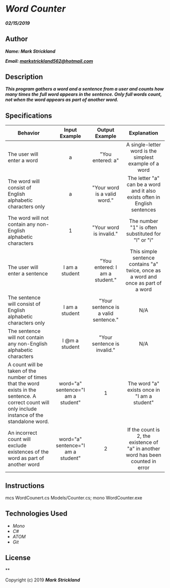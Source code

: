 # _Word Counter_

#### _02/15/2019_
## Author
 _**Name:  Mark Strickland**_

 _**Email: markstrickland562@hotmail.com**_


## Description
**_This program gathers a word and a sentence from a user and counts how many times the_**
**_full word appears in the sentence. Only full words count, not when the word appears as_**
**_part of another word._**

## Specifications
|   Behavior                          | Input Example | Output Example | Explanation |
| ------------------------------------|:-------------:| :-------------:| :----------:|
| The user will enter a word | a | "You entered: a" | A single-letter word is the simplest example of a word |
| The word will consist of English alphabetic characters only | a | "Your word is a valid word." | The letter "a" can be a word and it also exists often in English sentences |
| The word will not contain any non-English alphabetic characters | 1 | "Your word is invalid." | The number "1" is often substituted for "l" or "i" |
| The user will enter a sentence | I am a student | "You entered: I am a student." | This simple sentence contains "a" twice, once as a word and once as part of a word |
| The sentence will consist of English alphabetic characters only | I am a student | "Your sentence is a valid sentence." | N/A |
| The sentence will not contain any non-English alphabetic characters | I @m a student | "Your sentence is invalid." | N/A |
| A count will be taken of the number of times that the word exists in the sentence. A correct count will only include instance of the standalone word. | word="a" sentence="I am a student" | 1 | The word "a" exists once in "I am a student" |
| An incorrect count will exclude existences of the word as part of another word | word="a" sentence="I am a student" | 2 | If the count is 2, the existence of "a" in another word has been counted in error |


## Instructions
mcs WordCounert.cs Models/Counter.cs; mono WordCounter.exe

## Technologies Used
* _Mono_
* _C#_
* _ATOM_
* _Git_


## License

**

Copyright (c) 2019 **_Mark Strickland_**
